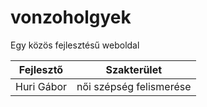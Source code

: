 # vonzoholgyek
Egy közös fejlesztésű weboldal

| Fejlesztő | Szakterület | 
| --------- | ----------- |
| Huri Gábor | női szépség felismerése |
